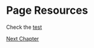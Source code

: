 # Page Resources

Check the [test](https://github.com/go-rod/rod/blob/5e2a019449e9703c2b5227ef9821811c8e88cb33/element_test.go#L498)

[Next Chapter](/javascript-runtime.md)
